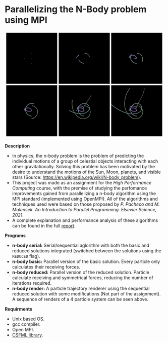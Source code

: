 # Parallelizing the N-Body problem using MPI

![alt text](https://github.com/dma-neves/nbody_problem_mpi/blob/main/other/render_grid.jpg)

**Description**
  - In physics, the n-body problem is the problem of predicting the individual motions of a group of celestial objects interacting with each other gravitationally. Solving this problem has been motivated by the desire to understand the motions of the Sun, Moon, planets, and visible stars (Source: https://en.wikipedia.org/wiki/N-body_problem).
  - This project was made as an assignment for the *High Performance Computing* course, with the premise of studying the perfomance improvements gained from parallelizing a n-body algorithm using the MPI standard (implemented using OpenMPI). All of the algorithms and techniques used were based on those proposed by *P. Pacheco and M. Malensek. An Introduction to Parallel Programming. Elsevier Science, 2021*.
  - A complete explanation and performance analysis of these algorithms can be found in the full [report](https://github.com/dma-neves/nbody_problem_mpi/blob/main/report/report.pdf).

**Programs**
  - **n-body serial:** Serial/sequential aglorithm with both the basic and reduced solutions integrated (switched between the solutions using the `REDUCED` flag).
  - **n-body basic:** Parallel version of the basic solution. Every particle only calculates their receiving forces.
  - **n-body reduced:** Parallel version of the reduced solution. Particle calculate receiving and symmetrical forces, reducing the number of iterations required.
  - **n-body render:** A particle trajectory renderer using the sequential reduced solution with some modifications (Not part of the assignment). A sequence of renders of a 4 particle system can be seen above.

**Requirments**
  - Unix based OS.
  - gcc compiler.
  - Open MPI.
  - [CSFML library](https://www.sfml-dev.org/download/csfml/).

